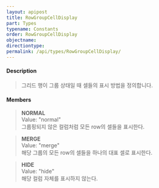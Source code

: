 ```yaml
---
layout: apipost
title: RowGroupCellDisplay
part: Types
typename: Constants
order: RowGroupCellDisplay
objectname: 
directiontype: 
permalink: /api/types/RowGroupCellDisplay/
---
```



#### Description

> 그리드 행이 그룹 상태일 때 셀들의 표시 방법을 정의합니다.

#### Members

> **NORMAL**     
> Value: "normal"     
> 그룹핑되지 않은 컬럼처럼 모든 row의 셀들을 표시한다.  

> **MERGE**   
> Value: "merge"   
> 해당 그룹의 모든 row의 셀들을 하나의 대표 셀로 표시한다.  

> **HIDE**   
> Value: "hide"   
> 해당 컬럼 자체를 표시하지 않는다.      

